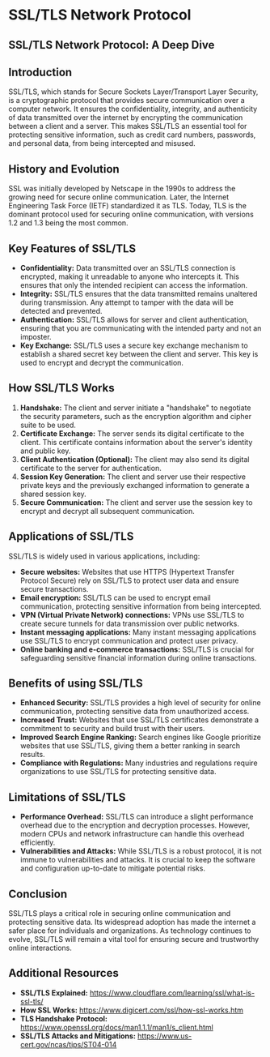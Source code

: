 # SSL/TLS Network Protocol


## SSL/TLS Network Protocol: A Deep Dive

## Introduction

SSL/TLS, which stands for Secure Sockets Layer/Transport Layer Security, is a cryptographic protocol that provides secure communication over a computer network. It ensures the confidentiality, integrity, and authenticity of data transmitted over the internet by encrypting the communication between a client and a server. This makes SSL/TLS an essential tool for protecting sensitive information, such as credit card numbers, passwords, and personal data, from being intercepted and misused.

## History and Evolution

SSL was initially developed by Netscape in the 1990s to address the growing need for secure online communication. Later, the Internet Engineering Task Force (IETF) standardized it as TLS. Today, TLS is the dominant protocol used for securing online communication, with versions 1.2 and 1.3 being the most common. 

## Key Features of SSL/TLS

* **Confidentiality:** Data transmitted over an SSL/TLS connection is encrypted, making it unreadable to anyone who intercepts it. This ensures that only the intended recipient can access the information.
* **Integrity:** SSL/TLS ensures that the data transmitted remains unaltered during transmission. Any attempt to tamper with the data will be detected and prevented.
* **Authentication:** SSL/TLS allows for server and client authentication, ensuring that you are communicating with the intended party and not an imposter.
* **Key Exchange:** SSL/TLS uses a secure key exchange mechanism to establish a shared secret key between the client and server. This key is used to encrypt and decrypt the communication.

## How SSL/TLS Works

1. **Handshake:** The client and server initiate a \"handshake\" to negotiate the security parameters, such as the encryption algorithm and cipher suite to be used.
2. **Certificate Exchange:** The server sends its digital certificate to the client. This certificate contains information about the server's identity and public key.
3. **Client Authentication (Optional):** The client may also send its digital certificate to the server for authentication.
4. **Session Key Generation:** The client and server use their respective private keys and the previously exchanged information to generate a shared session key.
5. **Secure Communication:** The client and server use the session key to encrypt and decrypt all subsequent communication.

## Applications of SSL/TLS

SSL/TLS is widely used in various applications, including:

* **Secure websites:** Websites that use HTTPS (Hypertext Transfer Protocol Secure) rely on SSL/TLS to protect user data and ensure secure transactions.
* **Email encryption:** SSL/TLS can be used to encrypt email communication, protecting sensitive information from being intercepted.
* **VPN (Virtual Private Network) connections:** VPNs use SSL/TLS to create secure tunnels for data transmission over public networks.
* **Instant messaging applications:** Many instant messaging applications use SSL/TLS to encrypt communication and protect user privacy.
* **Online banking and e-commerce transactions:** SSL/TLS is crucial for safeguarding sensitive financial information during online transactions.

## Benefits of using SSL/TLS

* **Enhanced Security:** SSL/TLS provides a high level of security for online communication, protecting sensitive data from unauthorized access.
* **Increased Trust:** Websites that use SSL/TLS certificates demonstrate a commitment to security and build trust with their users.
* **Improved Search Engine Ranking:** Search engines like Google prioritize websites that use SSL/TLS, giving them a better ranking in search results.
* **Compliance with Regulations:** Many industries and regulations require organizations to use SSL/TLS for protecting sensitive data.

## Limitations of SSL/TLS

* **Performance Overhead:** SSL/TLS can introduce a slight performance overhead due to the encryption and decryption processes. However, modern CPUs and network infrastructure can handle this overhead efficiently.
* **Vulnerabilities and Attacks:** While SSL/TLS is a robust protocol, it is not immune to vulnerabilities and attacks. It is crucial to keep the software and configuration up-to-date to mitigate potential risks.

## Conclusion

SSL/TLS plays a critical role in securing online communication and protecting sensitive data. Its widespread adoption has made the internet a safer place for individuals and organizations. As technology continues to evolve, SSL/TLS will remain a vital tool for ensuring secure and trustworthy online interactions.

## Additional Resources

* **SSL/TLS Explained:** https://www.cloudflare.com/learning/ssl/what-is-ssl-tls/
* **How SSL Works:** https://www.digicert.com/ssl/how-ssl-works.htm
* **TLS Handshake Protocol:** https://www.openssl.org/docs/man1.1.1/man1/s_client.html 
* **SSL/TLS Attacks and Mitigations:** https://www.us-cert.gov/ncas/tips/ST04-014
